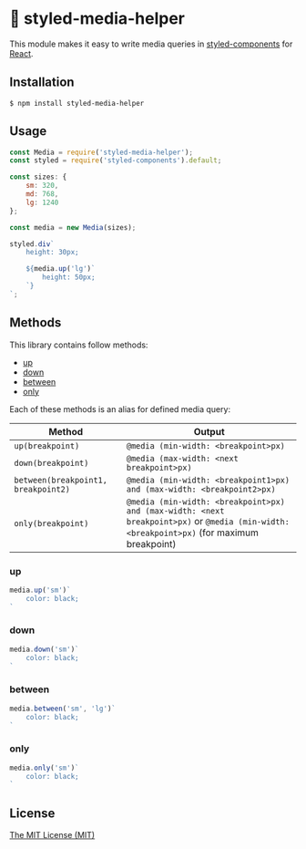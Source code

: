 # 💅 styled-media-helper

This module makes it easy to write media queries in
[styled-components](https://www.styled-components.com/) for
[React](https://reactjs.org/).

## Installation

    $ npm install styled-media-helper

## Usage

```js
const Media = require('styled-media-helper');
const styled = require('styled-components').default;

const sizes: {
	sm: 320,
	md: 768,
	lg: 1240
};

const media = new Media(sizes);

styled.div`
	height: 30px;

	${media.up('lg')`
		height: 50px;
	`}
`;
```

## Methods

This library contains follow methods:
* [up](#up)
* [down](#down)
* [between](#between)
* [only](#only)

Each of these methods is an alias for defined media query:

Method | Output
------ | ------
`up(breakpoint)` | `@media (min-width: <breakpoint>px)`
`down(breakpoint)` | `@media (max-width: <next breakpoint>px)`
`between(breakpoint1, breakpoint2)` | `@media (min-width: <breakpoint1>px) and (max-width: <breakpoint2>px)`
`only(breakpoint)` | `@media (min-width: <breakpoint>px) and (max-width: <next breakpoint>px)` or `@media (min-width: <breakpoint>px)` (for maximum breakpoint)

### up

```js
media.up('sm')`
	color: black;
`
```

### down

```js
media.down('sm')`
	color: black;
`
```

### between

```js
media.between('sm', 'lg')`
	color: black;
`
```

### only

```js
media.only('sm')`
	color: black;
`
```

## License

[The MIT License (MIT)](/LICENSE)
